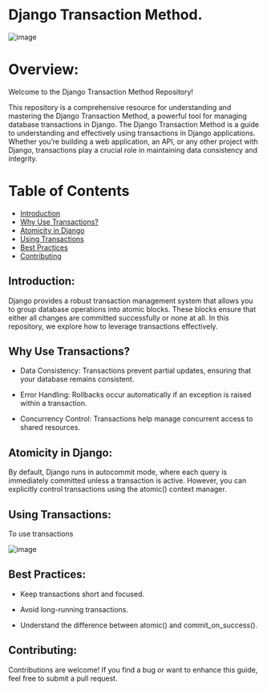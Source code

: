 # Django Transaction Method.

![image](https://github.com/FarhadDorod/DjangoTransactionMethod/assets/30026587/012fc02d-2a6c-48d1-a01b-bb1c9b2a86be)

# Overview:

Welcome to the Django Transaction Method Repository!

This repository is a comprehensive resource for understanding and mastering the Django Transaction Method, a powerful tool for managing database transactions in Django.
The Django Transaction Method is a guide to understanding and effectively using transactions in Django applications. Whether you’re building a web application, an API, or any other project with Django, transactions play a crucial role in maintaining data consistency and integrity.

# Table of Contents
- [Introduction](#Introduction)
- [Why Use Transactions?](#WhyUseTransactions?)
- [Atomicity in Django](#AtomicityInDjango)
- [Using Transactions](#UsingTransactions)
- [Best Practices](#BestPractices)
- [Contributing](#Contributing)

## Introduction:
Django provides a robust transaction management system that allows you to group database operations into atomic blocks. These blocks ensure that either all changes are committed successfully or none at all. In this repository, we explore how to leverage transactions effectively.

## Why Use Transactions?
- Data Consistency: Transactions prevent partial updates, ensuring that your database remains consistent.

- Error Handling: Rollbacks occur automatically if an exception is raised within a transaction.

- Concurrency Control: Transactions help manage concurrent access to shared resources.

## Atomicity in Django:

By default, Django runs in autocommit mode, where each query is immediately committed unless a transaction is active. However, you can explicitly control transactions using the atomic() context manager.

## Using Transactions:
To use transactions

![image](https://github.com/FarhadDorod/DjangoTransactionMethod/assets/30026587/d6af1cbd-33b7-4204-99a8-991e71794a8e)

## Best Practices:
- Keep transactions short and focused.

- Avoid long-running transactions.

- Understand the difference between atomic() and commit_on_success().

## Contributing:

Contributions are welcome! If you find a bug or want to enhance this guide, feel free to submit a pull request.
